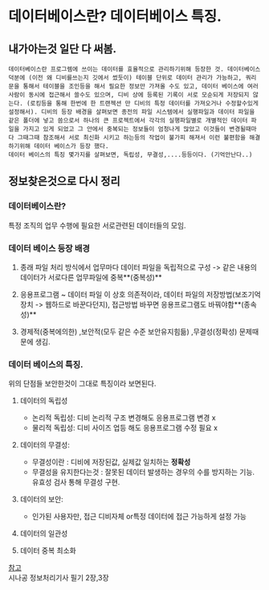 # 데이터베이스란? 데이터베이스 특징.   

## 내가아는것 일단 다 써봄.    
```   
데이터베이스란 프로그렘에 쓰이는 데이터를 효율적으로 관리하기위해 등장한 것. 데이터베이스 덕분에 (이전 왜 디비를쓰는지 깃에서 썼듯이) 테이블 단위로 데이터 관리가 가능하고, 쿼리문을 통해서 테이블을 조인등을 해서 필요한 정보만 가져올 수도 있고, 데이터 베이스에 여러 사람이 동시에 접근해서 쓸수도 있으며, 디비 상에 등록된 기록이 서로 모순되게 저장되지 않는다. (로킹등을 통해 한번에 한 트랜젝션 만 디비의 특정 데이터를 가져오거나 수정할수있게 설정해서). 디비의 등장 배경을 살펴보면 종전의 파일 시스템에서 실행파일과 데이터 파일을 같은 폴더에 넣고 씀으로서 하나의 큰 프로젝트에서 각각의 실행파일별로 개별적인 데이터 파일을 가지고 있게 되었고 그 안에서 중복되는 정보들이 엄청나게 많았고 이것들이 변경될때마다 그때그때 참조해서 서로 최신화 시키고 하는등의 작업이 불가피 해져서 이런 불편함을 해결하기위해 데이터 베이스가 등장 했다. 
데이터 베이스의 특징 몇가지를 살펴보면, 독립성, 무결성,....등등이다. (기억안난다..)    
``` 


## 정보찾은것으로 다시 정리  
    
### 데이터베이스란?     
특정 조직의 업무 수행에 필요한 서로관련된 데이터들의 모임.   

### 데이터 베이스 등장 배경   
1. 종래 파일 처리 방식에서 업무마다 데이터 파일을 독립적으로 구성 -> 같은 내용의 데이터가 서로다른 업무파일에 중복**(중복성)**   
2. 응용프로그램 ~ 데이터 파일 이 상호 의존적이라, 데이터 파일의 저장방법(보조기억장치 -> 웹하드로 바꾼다던지), 접근방법 바꾸면 응용프로그램도 바꿔야함**(종속성)**      

3. 경제적(중복에의한) ,보안적(모두 같은 수준 보안유지힘듦) ,무결성(정확성) 문제때문에 생김.    


### 데이터 베이스의 특징.   
위의 단점들 보안한것이 그대로 특징이라 보면된다. 

1. 데이터의 독립성    
   - 논리적 독립성: 디비 논리적 구조 변경해도 응용프로그램 변경 x     
   - 물리적 독립성: 디비 사이즈 업등 해도 응용프로그램 수정 필요 x   

2. 데이터의 무결성:       
   - 무결성이란 : 디비에 저장된값, 실제값 일치하는 **정확성**   
   - 무결성을 유지한다는것 : 잘못된 데이터 발생하는 경우의 수를 방지하는 기능. 유효성 검사 통해 무결성 구현.   

3. 데이터의 보안:    
   - 인가된 사용자만, 접근 디비자체 or특정 데이터에 접근 가능하게 설정 가능   

4. 데이터의 일관성
5. 데이터 중복 최소화  






[참고](https://github.com/JaeYeopHan/Interview_Question_for_Beginner/tree/master/Database#%EB%8D%B0%EC%9D%B4%ED%84%B0%EB%B2%A0%EC%9D%B4%EC%8A%A4)   
시나공 정보처리기사 필기 2장,3장    

